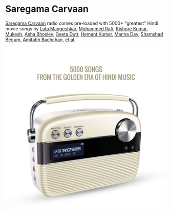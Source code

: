 # Saregama Carvaan

[Saregama Carvaan](https://amzn.to/2Qd95VD) radio comes pre-loaded with 5000+ "greatest" Hindi movie songs by [Lata Mangeshkar](/artistes/lata-mangeshkar.md), [Mohammed Rafi](/artistes/mohammed-rafi.md), [Kishore Kumar](/artistes/kishore-kumar.md), [Mukesh](/artistes/mukesh.md), [Asha Bhosley](/artistes/asha-bhosley.md), [Geeta Dutt](/artistes/geeta-dutt.md), [Hemant Kumar](/artistes/hemant-kumar.md), [Manna Dey](/artistes/manna-dey.md), [Shamshad Begum](/artistes/shamshad-begum.md), [Amitabh Bachchan](/artistes/amitabh-bachchan.md), [et al](/artistes/songs.md). 

[![Saregama Carvaan](/images/carvaan.jpg)](https://amzn.to/2Qd95VD)

